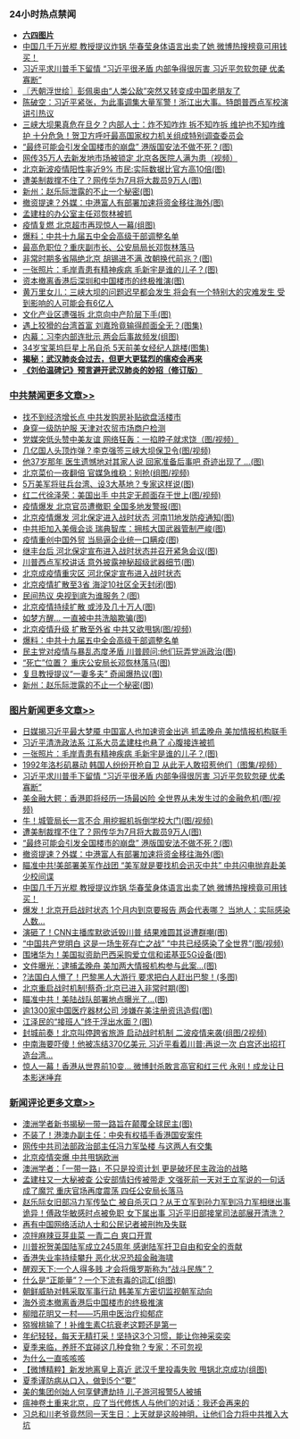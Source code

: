 <div class="catlist">
<h3>24小时热点禁闻</h3>
<ul>
<li><b><a href="64photo" target="_blank">六四图片</a></b></li>
<li><a href="https://github.com/fqnews/bnews/blob/master/topimagenews/20200614/1344807.md">中国几千万光棍 教授提议炸锅 华春莹身体语言出卖了她 微博热搜榜竟可用钱买！</a></li>
<li><a href="https://github.com/fqnews/bnews/blob/master/topimagenews/20200615/1345099.md">习近平求川普手下留情 “习近平很矛盾 内部争得很厉害 习近平忽软忽硬 优柔寡断”</a></li>
<li><a href="https://github.com/fqnews/bnews/blob/master/ssgc/20200615/1344878.md">〖兲朝浮世绘〗彭佩奥由“人类公敌”突然又转变成中国老朋友了</a></li>
<li><a href="https://github.com/fqnews/bnews/blob/master/cbnews/20200615/1344907.md">陈破空：习近平紧张，为此事调集大量军警！浙江出大事。特朗普西点军校演讲引热议 </a></li>
<li><a href="https://github.com/fqnews/bnews/blob/master/comments/20200615/1344912.md">三峡大坝果真危在旦夕？内部人士：炸不知咋炸 拆不知咋拆 维护也不知咋维护 十分危急！贺卫方呼吁最高国家权力机关组成特别调查委员会</a></li>
<li><a href="https://github.com/fqnews/bnews/blob/master/topimagenews/20200615/1344926.md">“最终可能会引发全国楼市的崩盘” 港版国安法不做不死？(图)</a></li>
<li><a href="https://github.com/fqnews/bnews/blob/master/cbnews/20200615/1344889.md">网传35万人去新发地市场被锁定 北京各医院人满为患（视频）</a></li>
<li><a href="https://github.com/fqnews/bnews/blob/master/cbnews/20200615/1344888.md">北京新波疫情阳性率近9% 市民:实际数据比官方高10倍(图)</a></li>
<li><a href="https://github.com/fqnews/bnews/blob/master/topimagenews/20200615/1344970.md">遭美制裁撑不住了？网传华为7月将大裁员9万人(图)</a></li>
<li><a href="https://github.com/fqnews/bnews/blob/master/cbnews/20200615/1345087.md">新州：赵乐际泄露的不止一个秘密(图)</a></li>
<li><a href="https://github.com/fqnews/bnews/blob/master/topimagenews/20200614/1344847.md">撤资提速？外媒：中港富人有部署加速将资金移往海外(图)</a></li>
<li><a href="https://github.com/fqnews/bnews/blob/master/ssgc/20200615/1344923.md">孟建柱的办公室主任邓恢林被抓</a></li>
<li><a href="https://github.com/fqnews/bnews/blob/master/cnnews/20200615/1345063.md">疫情复燃 北京超市再现惊人一幕(组图)</a></li>
<li><a href="https://github.com/fqnews/bnews/blob/master/cbnews/20200615/1345109.md">爆料：中共十九届五中全会高级干部调整名单</a></li>
<li><a href="https://github.com/fqnews/bnews/blob/master/comments/20200614/1344813.md">最高危职位？重庆副市长、公安局局长邓恢林落马</a></li>
<li><a href="https://github.com/fqnews/bnews/blob/master/cbnews/20200615/1344940.md">非常时期多省隔绝北京 胡锡进不满 改朝换代前兆？(图)</a></li>
<li><a href="https://github.com/fqnews/bnews/blob/master/topimagenews/20200615/1345133.md">一张照片：毛岸青患有精神疾病 毛新宇是谁的儿子？(图)</a></li>
<li><a href="https://github.com/fqnews/bnews/blob/master/cnnews/20200615/1344922.md">资本撤离香港后深圳和中国楼市的终极推演(图)</a></li>
<li><a href="https://github.com/fqnews/bnews/blob/master/comments/20200615/1344916.md">黄万里女儿：三峡大坝的问题迟早都会发生 将会有一个特别大的灾难发生 受到影响的人可能会有6亿人</a></li>
<li><a href="https://github.com/fqnews/bnews/blob/master/cbnews/20200615/1344890.md">文化产业区遭强拆 北京向中产阶层下手(图)</a></li>
<li><a href="https://github.com/fqnews/bnews/blob/master/yule/20200615/1344911.md">遇上狡猾的台湾首富 刘嘉玲竟输得颜面全无？(图集)</a></li>
<li><a href="https://github.com/fqnews/bnews/blob/master/cbnews/20200615/1344960.md">内幕：习李内部连批示 两会后事故频发(组图)</a></li>
<li><a href="https://github.com/fqnews/bnews/blob/master/yule/20200615/1344884.md">34岁宝莱坞巨星上吊自杀 5天前美女经纪人跳楼(图集)</a></li>
<li><b><a href="https://github.com/fqnews/bnews/blob/master/comments/20200211/1275071.md" target="_blank">揭秘：武汉肺炎会过去，但更大更猛烈的瘟疫会再来</a></b></li>
<li><b><a href="https://github.com/fqnews/bnews/blob/master/comments/20200207/1272816.md" target="_blank">《刘伯温碑记》预言避开武汉肺炎的妙招（修订版）</a></b></li>
</ul>
</div>

<div class="catlist">
<h3><a href="https://github.com/fqnews/bnews/blob/master/cbnews/" target="_blank">中共禁闻</a><span><a href="https://github.com/fqnews/bnews/blob/master/cbnews/" target="_blank" rel="nofollow">更多文章>></a></span></h3>
<ul>
<li><a href="https://github.com/fqnews/bnews/blob/master/cbnews/20200615/1345206.md" target="_blank">找不到经济增长点 中共发购房补贴欲盘活楼市</a></li>
<li><a href="https://github.com/fqnews/bnews/blob/master/cbnews/20200615/1345205.md" target="_blank">身穿一级防护服 天津对农贸市场商户检测</a></li>
<li><a href="https://github.com/fqnews/bnews/blob/master/cbnews/20200615/1345198.md" target="_blank">党媒突低头赞中美友谊 网络狂轰：一掐脖子就求饶（图/视频）</a></li>
<li><a href="https://github.com/fqnews/bnews/blob/master/cbnews/20200615/1345197.md" target="_blank">几亿国人头顶炸弹？李克强签三峡大坝保卫令(图/视频)</a></li>
<li><a href="https://github.com/fqnews/bnews/blob/master/cbnews/20200615/1345185.md" target="_blank">他37岁那年 医生遗憾地对其家人说 回家准备后事吧 奇迹出现了 …(图)</a></li>
<li><a href="https://github.com/fqnews/bnews/blob/master/cbnews/20200615/1345177.md" target="_blank">北京菜价一夜翻倍 官媒急维稳：别抢(组图/视频)</a></li>
<li><a href="https://github.com/fqnews/bnews/blob/master/cbnews/20200615/1345173.md" target="_blank">5万美军将驻兵台湾、设3大基地？专家这样说(图)</a></li>
<li><a href="https://github.com/fqnews/bnews/blob/master/cbnews/20200615/1345172.md" target="_blank">红二代徐泽荣：美国出手 中共定无颜面存于世上(图/视频)</a></li>
<li><a href="https://github.com/fqnews/bnews/blob/master/cbnews/20200615/1345168.md" target="_blank">疫情爆发 北京官员遭撤职 全国多地发警报(图)</a></li>
<li><a href="https://github.com/fqnews/bnews/blob/master/cbnews/20200615/1345167.md" target="_blank">北京疫情爆发 河北保定进入战时状态 河南11地发防疫通知(图)</a></li>
<li><a href="https://github.com/fqnews/bnews/blob/master/cbnews/20200615/1345150.md" target="_blank">中共拒加入美俄会谈 瑞典智库：拥核大国武器管制严峻(图)</a></li>
<li><a href="https://github.com/fqnews/bnews/blob/master/cbnews/20200615/1345147.md" target="_blank">疫情重创中国外贸 当局逼企业统一口瞒疫(图)</a></li>
<li><a href="https://github.com/fqnews/bnews/blob/master/cbnews/20200615/1345146.md" target="_blank">继丰台后 河北保定宣布进入战时状态并召开紧急会议(图)</a></li>
<li><a href="https://github.com/fqnews/bnews/blob/master/cbnews/20200615/1345143.md" target="_blank">川普西点军校讲话 意外披露神秘超级武器细节(图)</a></li>
<li><a href="https://github.com/fqnews/bnews/blob/master/cbnews/20200615/1345139.md" target="_blank">北京成疫情重灾区 河北保定宣布进入战时状态</a></li>
<li><a href="https://github.com/fqnews/bnews/blob/master/cbnews/20200615/1345131.md" target="_blank">北京疫情扩散至3省 海淀10社区全天封闭(图)</a></li>
<li><a href="https://github.com/fqnews/bnews/blob/master/cbnews/20200615/1345130.md" target="_blank">民间热议 央视到底为谁服务？(图)</a></li>
<li><a href="https://github.com/fqnews/bnews/blob/master/cbnews/20200615/1345119.md" target="_blank">北京疫情持续扩散 或涉及几十万人(图)</a></li>
<li><a href="https://github.com/fqnews/bnews/blob/master/cbnews/20200615/1345112.md" target="_blank">如梦方醒… 一直被中共洗脑欺骗(图)</a></li>
<li><a href="https://github.com/fqnews/bnews/blob/master/cbnews/20200615/1345111.md" target="_blank">北京疫情升级 扩散至外省 中共又欲甩锅(图/视频)</a></li>
<li><a href="https://github.com/fqnews/bnews/blob/master/cbnews/20200615/1345109.md" target="_blank">爆料：中共十九届五中全会高级干部调整名单</a></li>
<li><a href="https://github.com/fqnews/bnews/blob/master/cbnews/20200615/1345106.md" target="_blank">民主党对疫情与暴乱态度矛盾 川普顾问:他们玩弄党派政治(图)</a></li>
<li><a href="https://github.com/fqnews/bnews/blob/master/cbnews/20200615/1345101.md" target="_blank">“死亡”位置？ 重庆公安局长邓恢林落马(图)</a></li>
<li><a href="https://github.com/fqnews/bnews/blob/master/cbnews/20200615/1345100.md" target="_blank">复旦教授提议“一妻多夫” 奇闻爆热议(图)</a></li>
<li><a href="https://github.com/fqnews/bnews/blob/master/cbnews/20200615/1345087.md" target="_blank">新州：赵乐际泄露的不止一个秘密(图)</a></li>

</ul>
</div>
<div class="catlist">
<h3><a href="https://github.com/fqnews/bnews/blob/master/topimagenews/" target="_blank">图片新闻</a><span><a href="https://github.com/fqnews/bnews/blob/master/topimagenews/" target="_blank" rel="nofollow">更多文章>></a></span></h3>
<ul>
<li><a href="https://github.com/fqnews/bnews/blob/master/topimagenews/20200615/1345204.md" target="_blank">日媒揭习近平最大梦魇 中国富人也加速资金出逃 抓孟晚舟 美加情报机构联手</a></li>
<li><a href="https://github.com/fqnews/bnews/blob/master/topimagenews/20200615/1345164.md" target="_blank">习近平清洗政法系 江系大员孟建柱也悬了 心腹接连被抓</a></li>
<li><a href="https://github.com/fqnews/bnews/blob/master/topimagenews/20200615/1345133.md" target="_blank">一张照片：毛岸青患有精神疾病 毛新宇是谁的儿子？(图)</a></li>
<li><a href="https://github.com/fqnews/bnews/blob/master/topimagenews/20200615/1345118.md" target="_blank">1992年洛杉矶暴动 韩国人纷纷开枪自卫 从此无人敢招惹他们（图集/视频）</a></li>
<li><a href="https://github.com/fqnews/bnews/blob/master/topimagenews/20200615/1345099.md" target="_blank">习近平求川普手下留情 “习近平很矛盾 内部争得很厉害 习近平忽软忽硬 优柔寡断”</a></li>
<li><a href="https://github.com/fqnews/bnews/blob/master/topimagenews/20200615/1345098.md" target="_blank">美金融大鳄：香港即将经历一场最凶险 全世界从未发生过的金融危机(图/视频)</a></li>
<li><a href="https://github.com/fqnews/bnews/blob/master/topimagenews/20200615/1345004.md" target="_blank">牛！城管局长一言不合 用挖掘机拆倒学校大门(图/视频)</a></li>
<li><a href="https://github.com/fqnews/bnews/blob/master/topimagenews/20200615/1344970.md" target="_blank">遭美制裁撑不住了？网传华为7月将大裁员9万人(图)</a></li>
<li><a href="https://github.com/fqnews/bnews/blob/master/topimagenews/20200615/1344926.md" target="_blank">“最终可能会引发全国楼市的崩盘” 港版国安法不做不死？(图)</a></li>
<li><a href="https://github.com/fqnews/bnews/blob/master/topimagenews/20200614/1344847.md" target="_blank">撤资提速？外媒：中港富人有部署加速将资金移往海外(图)</a></li>
<li><a href="https://github.com/fqnews/bnews/blob/master/topimagenews/20200614/1344845.md" target="_blank">瞄准中共!美部署美军作战团 “美军就是要找机会迅灭中共” 中共闪电抛弃赴美少校间谍</a></li>
<li><a href="https://github.com/fqnews/bnews/blob/master/topimagenews/20200614/1344807.md" target="_blank">中国几千万光棍 教授提议炸锅 华春莹身体语言出卖了她 微博热搜榜竟可用钱买！</a></li>
<li><a href="https://github.com/fqnews/bnews/blob/master/topimagenews/20200614/1344730.md" target="_blank">爆发！北京开启战时状态 1个月内到京要报告 两会代表哪？ 当地人：实际感染人数&#8230;</a></li>
<li><a href="https://github.com/fqnews/bnews/blob/master/topimagenews/20200614/1344681.md" target="_blank">演砸了！CNN主播库默欲诋毁川普 结果难圆其说遭群嘲(图)</a></li>
<li><a href="https://github.com/fqnews/bnews/blob/master/topimagenews/20200614/1344678.md" target="_blank">“中国共产党明白 这是一场生死存亡之战” “中共已经感染了全世界”(图/视频)</a></li>
<li><a href="https://github.com/fqnews/bnews/blob/master/topimagenews/20200614/1344601.md" target="_blank">围堵华为！美国拟资助巴西采购爱立信和诺基亚5G设备(图)</a></li>
<li><a href="https://github.com/fqnews/bnews/blob/master/topimagenews/20200614/1344600.md" target="_blank">文件曝光：逮捕孟晚舟 美加两大情报机构参与此案…(图)</a></li>
<li><a href="https://github.com/fqnews/bnews/blob/master/topimagenews/20200614/1344556.md" target="_blank">?法国白人懵了！巴黎黑人大游行 要求把白人赶出巴黎！(多图)</a></li>
<li><a href="https://github.com/fqnews/bnews/blob/master/topimagenews/20200614/1344509.md" target="_blank">北京重启战时机制!蔡奇:北京已进入非常时期(图)</a></li>
<li><a href="https://github.com/fqnews/bnews/blob/master/topimagenews/20200614/1344501.md" target="_blank">瞄准中共！美陆战队部署地点曝光了…(图)</a></li>
<li><a href="https://github.com/fqnews/bnews/blob/master/topimagenews/20200614/1344451.md" target="_blank">逾1300家中国医疗器材公司 涉嫌在美注册资讯造假(图)</a></li>
<li><a href="https://github.com/fqnews/bnews/blob/master/topimagenews/20200614/1344428.md" target="_blank">江泽民的“接班人”终于浮出水面？(图)</a></li>
<li><a href="https://github.com/fqnews/bnews/blob/master/topimagenews/20200614/1344427.md" target="_blank">封城前奏！北京叫停跨省旅游 启动战时机制 二波疫情来袭(组图/2视频)</a></li>
<li><a href="https://github.com/fqnews/bnews/blob/master/topimagenews/20200614/1344405.md" target="_blank">中南海要吓傻！他被冻结370亿美元 习近平看着川普:再说一次 白宫还出招打造台湾&#8230;</a></li>
<li><a href="https://github.com/fqnews/bnews/blob/master/topimagenews/20200613/1344380.md" target="_blank">惊人一幕！香港从世界前10变… 微博封杀敢言高官和红三代 永别！成龙让日本影迷唾弃</a></li>

</ul>
</div>
<div class="catlist">
<h3><a href="https://github.com/fqnews/bnews/blob/master/comments/" target="_blank">新闻评论</a><span><a href="https://github.com/fqnews/bnews/blob/master/comments/" target="_blank" rel="nofollow">更多文章>></a></span></h3>
<ul>
<li><a href="https://github.com/fqnews/bnews/blob/master/comments/20200615/1345222.md" target="_blank">澳洲学者新书揭秘一带一路旨在颠覆全球民主(图)</a></li>
<li><a href="https://github.com/fqnews/bnews/blob/master/comments/20200615/1345217.md" target="_blank">不装了！港澳办副主任：中央有权插手香港国安案件</a></li>
<li><a href="https://github.com/fqnews/bnews/blob/master/comments/20200615/1345202.md" target="_blank">网传中共司法部政治部主任冯力军坠楼 与这两人有交集</a></li>
<li><a href="https://github.com/fqnews/bnews/blob/master/comments/20200615/1345201.md" target="_blank">北京疫情突爆  中共甩锅欧洲</a></li>
<li><a href="https://github.com/fqnews/bnews/blob/master/comments/20200615/1345193.md" target="_blank">澳洲学者：「一带一路」不只是投资计划 更是破坏民主政治的战略</a></li>
<li><a href="https://github.com/fqnews/bnews/blob/master/comments/20200615/1345182.md" target="_blank">孟建柱又一大秘被查 公安部情妇传被带走 文强死前一天对王立军说的一句话成了魔咒 重庆官场再度震荡 四任公安局长落马</a></li>
<li><a href="https://github.com/fqnews/bnews/blob/master/comments/20200615/1345170.md" target="_blank">赵乐际女旧部冯力军传坠亡 被自杀灭口？从王立军到孙力军到冯力军相继出事 诡异！傅政华敏感时点被免职 女下属出事 习近平旧部接掌司法部展开清洗？</a></li>
<li><a href="https://github.com/fqnews/bnews/blob/master/comments/20200615/1345166.md" target="_blank">再有中国网络活动人士和公民记者被刑拘及失联</a></li>
<li><a href="https://github.com/fqnews/bnews/blob/master/comments/20200615/1345163.md" target="_blank">凉拌麻辣豆芽韭菜 一青二白 爽口开胃</a></li>
<li><a href="https://github.com/fqnews/bnews/blob/master/comments/20200615/1345155.md" target="_blank">川普祝贺美国陆军成立245周年 感谢陆军扞卫自由和安全的贡献</a></li>
<li><a href="https://github.com/fqnews/bnews/blob/master/comments/20200615/1345154.md" target="_blank">香港失业率持续攀升 恶化状况恐超金融海啸</a></li>
<li><a href="https://github.com/fqnews/bnews/blob/master/comments/20200615/1345152.md" target="_blank">醒观天下:一个人得多贱 才会将俄罗斯称为“战斗民族”？</a></li>
<li><a href="https://github.com/fqnews/bnews/blob/master/comments/20200615/1345145.md" target="_blank">什么是“正能量”？一个下流有毒的词汇(组图)</a></li>
<li><a href="https://github.com/fqnews/bnews/blob/master/comments/20200615/1345142.md" target="_blank">朝鲜威胁对韩采取军事行动 韩美军方密切监视朝军动向</a></li>
<li><a href="https://github.com/fqnews/bnews/blob/master/comments/20200615/1345136.md" target="_blank">海外资本撤离香港后中国楼市的终极推演</a></li>
<li><a href="https://github.com/fqnews/bnews/blob/master/comments/20200615/1345128.md" target="_blank">柳暗花明又一村——巧用中医治疗抑郁症</a></li>
<li><a href="https://github.com/fqnews/bnews/blob/master/comments/20200615/1345127.md" target="_blank">猕猴桃输了！补维生素C抗衰老这颗还是第一</a></li>
<li><a href="https://github.com/fqnews/bnews/blob/master/comments/20200615/1345126.md" target="_blank">年纪轻轻，每天无精打采！坚持这3个习惯，能让你神采奕奕</a></li>
<li><a href="https://github.com/fqnews/bnews/blob/master/comments/20200615/1345125.md" target="_blank">夏季来临，养肝不宜碰这几种食物？专家：不可忽视</a></li>
<li><a href="https://github.com/fqnews/bnews/blob/master/comments/20200615/1345124.md" target="_blank">为什么一直咳咳咳</a></li>
<li><a href="https://github.com/fqnews/bnews/blob/master/comments/20200615/1345120.md" target="_blank">【微博精粹】新发地离皇上真近 武汉千里投毒失败 甩锅北京成功(组图)</a></li>
<li><a href="https://github.com/fqnews/bnews/blob/master/comments/20200615/1345116.md" target="_blank">夏季谨防病从口入，做到5个“要”</a></li>
<li><a href="https://github.com/fqnews/bnews/blob/master/comments/20200615/1345105.md" target="_blank">美的集团创始人何享健遭劫持 儿子游河报警5人被捕</a></li>
<li><a href="https://github.com/fqnews/bnews/blob/master/comments/20200615/1345104.md" target="_blank">瘟神卷土重来北京，应了当代修炼人与他们的对话：我还会再来的</a></li>
<li><a href="https://github.com/fqnews/bnews/blob/master/comments/20200615/1345103.md" target="_blank">习总和川老爷竟然同一天生日：上天就是这般神明，让他们合力将中共推入大坑</a></li>

</ul>
</div>